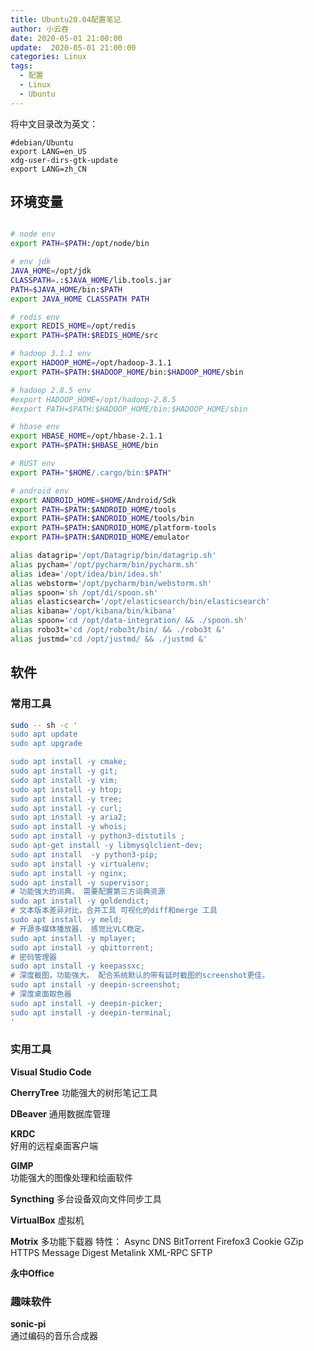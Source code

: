```yaml
---
title: Ubuntu20.04配置笔记
author: 小云吞
date: 2020-05-01 21:00:00
update:  2020-05-01 21:00:00
categories: Linux
tags: 
  - 配置
  - Linux
  - Ubuntu
---
```


将中文目录改为英文：

    #debian/Ubuntu
    export LANG=en_US
    xdg-user-dirs-gtk-update
    export LANG=zh_CN

## 环境变量

```bash

# node env
export PATH=$PATH:/opt/node/bin

# env jdk
JAVA_HOME=/opt/jdk
CLASSPATH=.:$JAVA_HOME/lib.tools.jar
PATH=$JAVA_HOME/bin:$PATH
export JAVA_HOME CLASSPATH PATH

# redis env
export REDIS_HOME=/opt/redis
export PATH=$PATH:$REDIS_HOME/src

# hadoop 3.1.1 env
export HADOOP_HOME=/opt/hadoop-3.1.1
export PATH=$PATH:$HADOOP_HOME/bin:$HADOOP_HOME/sbin

# hadoop 2.8.5 env
#export HADOOP_HOME=/opt/hadoop-2.8.5
#export PATH=$PATH:$HADOOP_HOME/bin:$HADOOP_HOME/sbin

# hbase env
export HBASE_HOME=/opt/hbase-2.1.1
export PATH=$PATH:$HBASE_HOME/bin

# RUST env
export PATH="$HOME/.cargo/bin:$PATH"

# android env
export ANDROID_HOME=$HOME/Android/Sdk
export PATH=$PATH:$ANDROID_HOME/tools
export PATH=$PATH:$ANDROID_HOME/tools/bin
export PATH=$PATH:$ANDROID_HOME/platform-tools
export PATH=$PATH:$ANDROID_HOME/emulator

alias datagrip='/opt/Datagrip/bin/datagrip.sh'
alias pycham='/opt/pycharm/bin/pycharm.sh'
alias idea='/opt/idea/bin/idea.sh'
alias webstorm='/opt/pycharm/bin/webstorm.sh'
alias spoon='sh /opt/di/spoon.sh'
alias elasticsearch='/opt/elasticsearch/bin/elasticsearch'
alias kibana='/opt/kibana/bin/kibana'
alias spoon='cd /opt/data-integration/ && ./spoon.sh'
alias robo3t='cd /opt/robo3t/bin/ && ./robo3t &'
alias justmd='cd /opt/justmd/ && ./justmd &'

```

## 软件

### 常用工具

```bash
sudo -- sh -c '
sudo apt update
sudo apt upgrade

sudo apt install -y cmake;
sudo apt install -y git;
sudo apt install -y vim;
sudo apt install -y htop;
sudo apt install -y tree;
sudo apt install -y curl;
sudo apt install -y aria2;
sudo apt install -y whois;
sudo apt install -y python3-distutils ;
sudo apt-get install -y libmysqlclient-dev;
sudo apt install  -y python3-pip;
sudo apt install -y virtualenv;
sudo apt install -y nginx;
sudo apt install -y supervisor;
# 功能强大的词典， 需要配置第三方词典资源
sudo apt install -y goldendict;
# 文本版本差异对比，合并工具 可视化的diff和merge 工具
sudo apt install -y meld;
# 开源多媒体播放器， 感觉比VLC稳定。
sudo apt install -y mplayer;
sudo apt install -y qbittorrent;
# 密码管理器
sudo apt install -y keepassxc;
# 深度截图，功能强大。 配合系统默认的带有延时截图的screenshot更佳。
sudo apt install -y deepin-screenshot;
# 深度桌面取色器
sudo apt install -y deepin-picker;
sudo apt install -y deepin-terminal;
'
```
### 实用工具
**Visual Studio Code**

**CherryTree**
  功能强大的树形笔记工具

**DBeaver**
  通用数据库管理

**KRDC**  
  好用的远程桌面客户端

**GIMP**  
  功能强大的图像处理和绘画软件
  
**Syncthing**
  多台设备双向文件同步工具

**VirtualBox**
  虚拟机

**Motrix**
多功能下载器 
特性： Async DNS BitTorrent Firefox3 Cookie GZip HTTPS Message Digest Metalink XML-RPC SFTP

**永中Office**


### 趣味软件

**sonic-pi**  
  通过编码的音乐合成器








